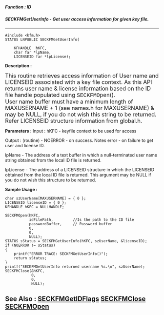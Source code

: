 ##### Function : ID
##### SECKFMGetUserInfo - Get user access information for given key file.
---
```
#include <kfm.h>
STATUS LNPUBLIC SECKFMGetUserInfo(

	KFHANDLE  hKFC,
	char far *lpName,
	LICENSEID far *lpLicense);
```

**Description :**

<font size="4">This routine retrieves access information of User name and LICENSEID associated with a key file context. As this API returns user name &amp; license information based on the ID file handle populated using </font><font size="4" face="Courier New">SECKFMOpen</font><font size="4">().  </font><br>
<font size="4">  </font><font size="4">User name buffer must have a minimum length of  MAXUSERNAME + 1 (see names.h for MAXUSERNAME) &amp; may be NULL, if you do not wish this string to be returned.</font><br>
<font size="4">  Refer LICENSEID structure information from global.h.</font>


**Parameters :**
Input :
hKFC  -  keyfile context to be used for access 

Output :
(routine)  -  NOERROR - on success.
   Notes error - on failure to get user and license ID.


lpName  -  The address of a text buffer in which a null-terminated user name string obtained from the local ID file is returned. 

lpLicense  -  The address of a LICENSEID structure in which the LICENSEID obtained from the local ID file is returned. This argument may be NULL if you do not wish this structure to be returned. 



**Sample Usage :**
```
char szUserName[MAXUSERNAME] = { 0 };
LICENSEID licenseID = { 0 };
KFHANDLE hKFC = NULLHANDLE;

SECKFMOpen(hKFC,
           idFilePath,         //Is the path to the ID file
           passwordBuffer,     // Password buffer
           0,
           0,
           NULL);
STATUS sStatus = SECKFMGetUserInfo(hKFC, szUserName, &licenseID);
if (NOERROR != sStatus)
{
    printf("ERROR TRACE: SECKFMGetUserInfo()");
    return sStatus;
}
printf("SECKFMGetUserInfo returned username %s.\n", szUserName);
SECKFMClose(&hKFC,
            0,
            0,
            NULL);
```

**See Also :**
[SECKFMGetIDFlags](/domino-c-api-docs/reference/Func/SECKFMGetIDFlags)
[SECKFMClose](/domino-c-api-docs/reference/Func/SECKFMClose)
[SECKFMOpen](/domino-c-api-docs/reference/Func/SECKFMOpen)
---
